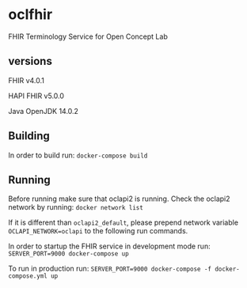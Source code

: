 # oclfhir
FHIR Terminology Service for Open Concept Lab

## versions
FHIR        v4.0.1

HAPI FHIR   v5.0.0

Java        OpenJDK 14.0.2

## Building

In order to build run: `docker-compose build`

## Running

Before running make sure that oclapi2 is running. Check the oclapi2 network by running: `docker network list`

If it is different than `oclapi2_default`, please prepend network variable `OCLAPI_NETWORK=oclapi` to the following run commands.

In order to startup the FHIR service in development mode run: `SERVER_PORT=9000 docker-compose up`

To run in production run: `SERVER_PORT=9000 docker-compose -f docker-compose.yml up`


